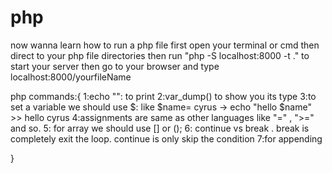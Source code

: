 # php

now wanna learn how to run a php file 
first open your terminal or cmd then direct to your php file directories
then run "php -S localhost:8000 -t ." to start your server
then go to your browser and type localhost:8000/yourfileName 

php commands:{
    1:echo "": to print
    2:var_dump() to show you its type
    3:to set a variable we should use $: like $name= cyrus  -> echo "hello $name" >> hello cyrus
    4:assignments are same as other languages like "=" , ">=" and so. 
    5: for array we should use [] or ();
    6: continue vs break . break is completely exit the loop. continue is only skip the condition
    7:for appending

}
